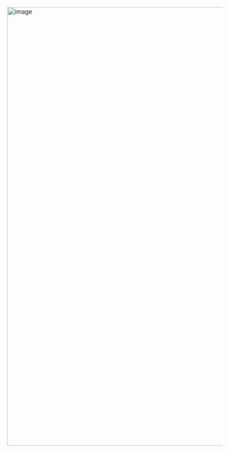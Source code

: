 <img width="1536" height="1024" alt="image" src="https://github.com/user-attachments/assets/434924d0-570c-4c38-adb1-22381e720655" />
